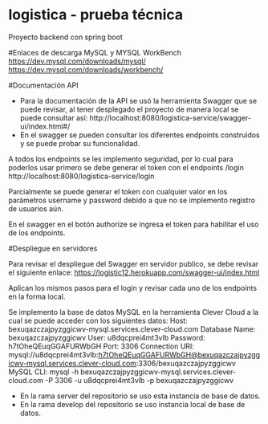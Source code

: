 # logistica - prueba técnica 
Proyecto backend con spring boot 

#Enlaces de descarga MySQL y MYSQL WorkBench
https://dev.mysql.com/downloads/mysql/
https://dev.mysql.com/downloads/workbench/

#Documentación API
-	Para la documentación de la API se usó la herramienta Swagger que se puede revisar, al tener desplegado el proyecto de manera local se puede consultar así: http://localhost:8080/logistica-service/swagger-ui/index.html#/
-	En el swagger se pueden consultar los diferentes endpoints construidos y se puede probar su funcionalidad.
 
A todos los endpoints se les implemento seguridad, por lo cual para poderlos usar primero se debe generar el token con el endpoints /login
http://localhost:8080/logistica-service/login
 
Parcialmente se puede generar el token con cualquier valor en los parámetros username y password debido a que no se implemento registro de usuarios aún. 
 
En el swagger en el botón authorize se ingresa el token para habilitar el uso de los endpoints.

#Despliegue en servidores

Para revisar el despliegue del Swagger en servidor publico, se debe revisar el siguiente enlace:
https://logistic12.herokuapp.com/swagger-ui/index.html

Aplican los mismos pasos para el login y revisar cada uno de los endpoints en la forma local.

Se implemento la base de datos MySQL en la herramienta Clever Cloud a la cual se puede acceder con los siguientes datos:
Host: bexuqazczajpyzggicwv-mysql.services.clever-cloud.com
Database Name: bexuqazczajpyzggicwv
User: u8dqcprei4mt3vlb
Password: h7tOheQEuqGGAFURWbGH
Port: 3306
Connection URI: mysql://u8dqcprei4mt3vlb:h7tOheQEuqGGAFURWbGH@bexuqazczajpyzggicwv-mysql.services.clever-cloud.com:3306/bexuqazczajpyzggicwv
MySQL CLI: mysql -h bexuqazczajpyzggicwv-mysql.services.clever-cloud.com -P 3306 -u u8dqcprei4mt3vlb -p bexuqazczajpyzggicwv

- En la rama server del repositorio se uso esta instancia de base de datos.
- En la rama develop del repositorio se uso instancia local de base de datos.

